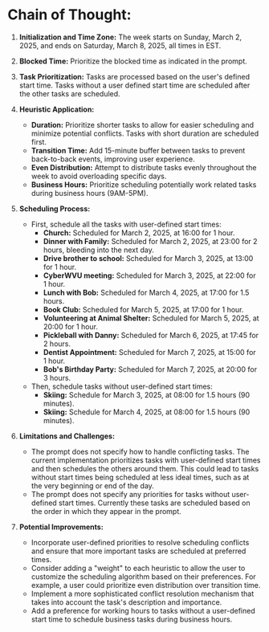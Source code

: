 # Chain of Thought:

1.  **Initialization and Time Zone:** The week starts on Sunday, March 2, 2025, and ends on Saturday, March 8, 2025, all times in EST.
2.  **Blocked Time:** Prioritize the blocked time as indicated in the prompt.
3.  **Task Prioritization:** Tasks are processed based on the user's defined start time. Tasks without a user defined start time are scheduled after the other tasks are scheduled.
4.  **Heuristic Application:**
    *   **Duration:** Prioritize shorter tasks to allow for easier scheduling and minimize potential conflicts. Tasks with short duration are scheduled first.
    *   **Transition Time:** Add 15-minute buffer between tasks to prevent back-to-back events, improving user experience.
    *   **Even Distribution:** Attempt to distribute tasks evenly throughout the week to avoid overloading specific days.
    *   **Business Hours:** Prioritize scheduling potentially work related tasks during business hours (9AM-5PM).

5.  **Scheduling Process:**
    *   First, schedule all the tasks with user-defined start times:
        *   **Church:** Scheduled for March 2, 2025, at 16:00 for 1 hour.
        *   **Dinner with Family:** Scheduled for March 2, 2025, at 23:00 for 2 hours, bleeding into the next day.
        *   **Drive brother to school:** Scheduled for March 3, 2025, at 13:00 for 1 hour.
        *   **CyberWVU meeting:** Scheduled for March 3, 2025, at 22:00 for 1 hour.
        *   **Lunch with Bob:** Scheduled for March 4, 2025, at 17:00 for 1.5 hours.
        *   **Book Club:** Scheduled for March 5, 2025, at 17:00 for 1 hour.
        *   **Volunteering at Animal Shelter:** Scheduled for March 5, 2025, at 20:00 for 1 hour.
        *   **Pickleball with Danny:** Scheduled for March 6, 2025, at 17:45 for 2 hours.
        *   **Dentist Appointment:** Scheduled for March 7, 2025, at 15:00 for 1 hour.
        *   **Bob's Birthday Party:** Scheduled for March 7, 2025, at 20:00 for 3 hours.
    *   Then, schedule tasks without user-defined start times:
        *   **Skiing:** Schedule for March 3, 2025, at 08:00 for 1.5 hours (90 minutes).
        *   **Skiing:** Schedule for March 4, 2025, at 08:00 for 1.5 hours (90 minutes).

6.  **Limitations and Challenges:**
    *   The prompt does not specify how to handle conflicting tasks. The current implementation prioritizes tasks with user-defined start times and then schedules the others around them. This could lead to tasks without start times being scheduled at less ideal times, such as at the very beginning or end of the day.
    *   The prompt does not specify any priorities for tasks without user-defined start times. Currently these tasks are scheduled based on the order in which they appear in the prompt.

7.  **Potential Improvements:**
    *   Incorporate user-defined priorities to resolve scheduling conflicts and ensure that more important tasks are scheduled at preferred times.
    *   Consider adding a "weight" to each heuristic to allow the user to customize the scheduling algorithm based on their preferences. For example, a user could prioritize even distribution over transition time.
    *   Implement a more sophisticated conflict resolution mechanism that takes into account the task's description and importance.
    *   Add a preference for working hours to tasks without a user-defined start time to schedule business tasks during business hours.
